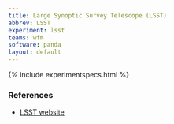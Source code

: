 ```yaml
---
title: Large Synoptic Survey Telescope (LSST)
abbrev: LSST
experiment: lsst
teams: wfm
software: panda
layout: default
---
```


{% include experimentspecs.html %}

### References

- [LSST website](https://www.lsst.org)
